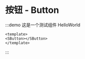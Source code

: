 # 按钮 - Button

:::demo 这是一个测试组件 HelloWorld
```vue
<template>
<SButton></SButton>
</template>
```
:::
